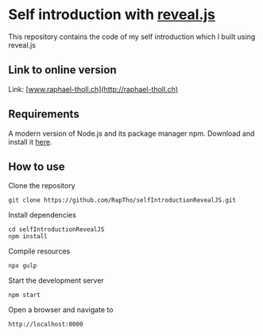 # Self introduction with [reveal.js](https://revealjs.com/)

This repository contains the code of my self introduction which I built using reveal.js

## Link to online version

Link: [www.raphael-tholl.ch](http://raphael-tholl.ch)

## Requirements

A modern version of Node.js and its package manager npm. Download and install it [here](https://nodejs.org/en/download/).

## How to use

Clone the repository

```
git clone https://github.com/RapTho/selfIntroductionRevealJS.git
```

Install dependencies

```
cd selfIntroductionRevealJS
npm install
```

Compile resources

```
npx gulp
```

Start the development server

```
npm start
```

Open a browser and navigate to

```
http://localhost:8000
```
